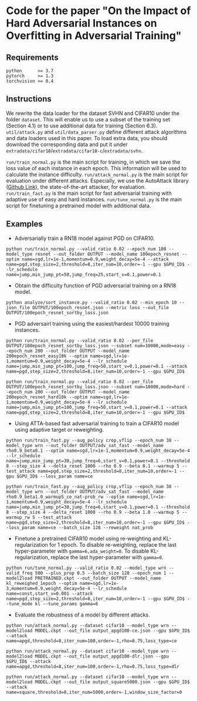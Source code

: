# Code for the paper "On the Impact of Hard Adversarial Instances on Overfitting in Adversarial Training"

## Requirements

```
python      >= 3.7
pytorch     >= 1.3
torchvision >= 0.4
```

## Instructions

We rewrite the data loader for the dataset SVHN and CIFAR10 under the folder `dataset`.
This will enable us to use a subset of the training set (Section 4.1) or to use additional data for training (Section 6.3).
`util/attack.py` and `util/data_parser.py` define different attack algorithms and data loaders used in this paper.
To load extra data, you should download the corresponding data and put it under `extradata/cifar10`/`extradata/cifar10-c`/`extradata/svhn`.

`run/train_normal.py` is the main script for training, in which we save the loss value of each instance in each epoch. This information will be used to calculate the instance difficulty.
`run/attack_normal.py` is the main script for evaluation under different attacks. Especially, we use the AutoAttack library ([Github Link](https://github.com/fra31/auto-attack)), the state-of-the-art attacker, for evaluation.
`run/train_fast.py` is the main script for fast adversarial training with adaptive use of easy and hard instances.
`run/tune_normal.py` is the main script for finetuning a pretrained model with additional data.


## Examples

* Adversarially train a RN18 model against PGD on CIFAR10.

```
python run/train_normal.py --valid_ratio 0.02 --epoch_num 100 --model_type resnet --out_folder OUTPUT --model_name 100epoch_resnet --optim name=sgd,lr=1e-1,momentum=0.9,weight_decay=5e-4 --attack name=pgd,step_size=2,threshold=8,iter_num=10,order=-1 --gpu $GPU_ID$ --lr_schedule name=jump,min_jump_pt=50,jump_freq=25,start_v=0.1,power=0.1
```

* Obtain the difficulty function of PGD adversarial training on a RN18 model.

```
python analyze/sort_instance.py --valid_ratio 0.02 --min_epoch 10 --json_file OUTPUT/100epoch_resnet.json --metric loss --out_file OUTPUT/100epoch_resnet_sortby_loss.json
```

* PGD adversairl training using the easiest/hardest 10000 training instances.

```
python run/train_normal.py --valid_ratio 0.02 --per_file OUTPUT/100epoch_resnet_sortby_loss.json --subset num=10000,mode=easy --epoch_num 200 --out_folder OUTPUT --model_name 200epoch_resnet_easy10k --optim name=sgd,lr=1e-1,momentum=0.9,weight_decay=5e-4 --lr_schedule name=jump,min_jump_pt=100,jump_freq=50,start_v=0.1,power=0.1 --attack name=pgd,step_size=2,threshold=8,iter_num=10,order=-1 --gpu $GPU_ID$

python run/train_normal.py --valid_ratio 0.02 --per_file OUTPUT/100epoch_resnet_sortby_loss.json --subset num=10000,mode=hard --epoch_num 200 --out_folder OUTPUT --model_name 200epoch_resnet_hard10k --optim name=sgd,lr=1e-1,momentum=0.9,weight_decay=5e-4 --lr_schedule name=jump,min_jump_pt=100,jump_freq=50,start_v=0.1,power=0.1 --attack name=pgd,step_size=2,threshold=8,iter_num=10,order=-1 --gpu $GPU_ID$
```

* Using ATTA-based fast adversarial training to train a CIFAR10 model using adaptive target or reweighting.

```
python run/train_fast.py --aug_policy crop,vflip --epoch_num 38 --model_type wrn --out_folder OUTPUT/adv_sat_fast --model_name rho0.9_beta0.1 --optim name=sgd,lr=1e-1,momentum=0.9,weight_decay=5e-4 --lr_schedule name=jump,min_jump_pt=30,jump_freq=6,start_v=0.1,power=0.1 --threshold 8 --step_size 4 --delta_reset 1000 --rho 0.9 --beta 0.1 --warmup 5 --test_attack name=pgd,step_size=2,threshold=8,iter_num=10,order=-1 --gpu $GPU_ID$ --loss_param name=ce

python run/train_fast.py --aug_policy crop,vflip --epoch_num 38 --model_type wrn --out_folder OUTPUT/adv_sat_fast --model_name rho0.9_beta1.0_warmup5_ce_nat-prob_rw --optim name=sgd,lr=1e-1,momentum=0.9,weight_decay=5e-4 --lr_schedule name=jump,min_jump_pt=30,jump_freq=6,start_v=0.1,power=0.1 --threshold 8 --step_size 4 --delta_reset 1000 --rho 0.9 --beta 1.0 --warmup 5 --warmup_rw 5 --test_attack name=pgd,step_size=2,threshold=8,iter_num=10,order=-1 --gpu $GPU_ID$ --loss_param name=ce --batch_size 128 --reweight nat_prob
```

* Finetune a pretrained CIFAR10 model using re-weighting and KL-regularization for 1 epoch. To disable re-weighting, replace the last hyper-parameter with `gamma=6,ada_weight=0`. To disable KL-regularization, replace the last hyper-parameter with `gamma=0`.

```
python run/tune_normal.py --valid_ratio 0.02 --model_type wrn --valid_freq 500 --plus_prop 0.5 --batch_size 128 --epoch_num 1 --model2load PRETRAINED.ckpt --out_folder OUTPUT --model_name kl_reweighed_1epoch --optim name=sgd,lr=1e-3,momentum=0.9,weight_decay=5e-4 --lr_schedule name=const,start_v=0.001 --attack name=pgd,step_size=2,threshold=8,iter_num=10,order=-1 --gpu $GPU_ID$ --tune_mode kl --tune_params gamma=6
```

* Evaluate the robustness of a model by different attacks.

```
python run/attack_normal.py --dataset cifar10 --model_type wrn --model2load MODEL.ckpt --out_file output_apgd100-ce.json --gpu $GPU_ID$ --attack name=apgd,threshold=8,iter_num=100,order=-1,rho=0.75,loss_type=ce

python run/attack_normal.py --dataset cifar10 --model_type wrn --model2load MODEL.ckpt --out_file output_apgd100-dlr.json --gpu $GPU_ID$ --attack name=apgd,threshold=8,iter_num=100,order=-1,rho=0.75,loss_type=dlr

python run/attack_normal.py --dataset cifar10 --model_type wrn --model2load MODEL.ckpt --out_file output_square5000.json --gpu $GPU_ID$ --attack name=square,threshold=8,iter_num=5000,order=-1,window_size_factor=0
```

